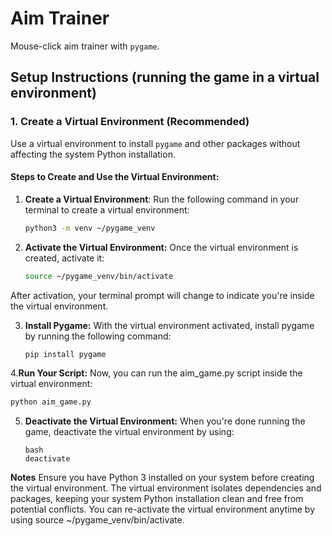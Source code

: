 # Aim Trainer
Mouse-click aim trainer with `pygame`.


## Setup Instructions (running the game in a virtual environment)

### 1. Create a Virtual Environment (Recommended)

Use a virtual environment to install `pygame` and other packages without affecting the system Python installation.

#### Steps to Create and Use the Virtual Environment:

1. **Create a Virtual Environment**:
   Run the following command in your terminal to create a virtual environment:

   ```bash
   python3 -m venv ~/pygame_venv
   ```

2. **Activate the Virtual Environment:**
   Once the virtual environment is created, activate it:

   ```bash
   source ~/pygame_venv/bin/activate
   ```
   
After activation, your terminal prompt will change to indicate you're inside the virtual environment.

3. **Install Pygame:**
   With the virtual environment activated, install pygame by running the following command:

   ```bash
   pip install pygame

4.**Run Your Script:**
   Now, you can run the aim_game.py script inside the virtual environment:

   ```bash
   python aim_game.py
   ```
5. **Deactivate the Virtual Environment:**
   When you're done running the game, deactivate the virtual environment by using:

   ```
   bash
   deactivate

**Notes**
Ensure you have Python 3 installed on your system before creating the virtual environment.
The virtual environment isolates dependencies and packages, keeping your system Python installation clean and free from potential conflicts.
You can re-activate the virtual environment anytime by using source ~/pygame_venv/bin/activate.
